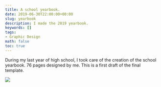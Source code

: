 ```yaml
---
title: A school yearbook.
date: 2019-06-30T22:00:00+00:00
slug: yearbook
description: I made the 2019 yearbook.
keywords: []
tags:
- Graphic Design
math: false
toc: true
---
```


During my last year of high school, I took care of the creation of the school yearbook. 76 pages designed by me. This is a first draft of the final template.

![](/uploads/yearbook.jpg)